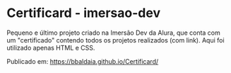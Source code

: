 # Certificard - imersao-dev

Pequeno e último projeto criado na Imersão Dev da Alura, que conta com um "certificado" contendo todos os projetos realizados (com link). Aqui foi utilizado apenas HTML e CSS.

Publicado em: https://bbaldaia.github.io/Certificard/
